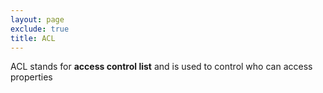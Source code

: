 ```yaml
---
layout: page
exclude: true
title: ACL
---
```


ACL stands for **access control list** and is used to control who can access properties
<!--stackedit_data:
eyJoaXN0b3J5IjpbMTk1NTgzMDIwNV19
-->